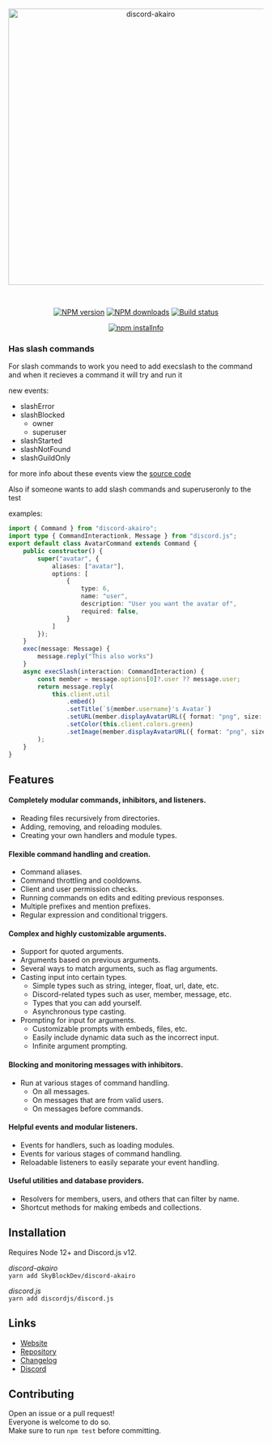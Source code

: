 <div align="center">
  <br />
  <p>
    <a href="https://discord-akairo.github.io"><img src="https://discord-akairo.github.io/static/logo.svg" width="546" alt="discord-akairo" /></a>
  </p>
  <br />
  <p>
    <a href="https://www.npmjs.com/package/discord-akairo"><img src="https://img.shields.io/npm/v/discord-akairo.svg?maxAge=3600" alt="NPM version" /></a>
    <a href="https://www.npmjs.com/package/discord-akairo"><img src="https://img.shields.io/npm/dt/discord-akairo.svg?maxAge=3600" alt="NPM downloads" /></a>
    <a href="https://travis-ci.org/discord-akairo/discord-akairo"><img src="https://travis-ci.org/discord-akairo/discord-akairo.svg" alt="Build status" /></a>
  </p>
  <p>
    <a href="https://nodei.co/npm/discord-akairo/"><img src="https://nodei.co/npm/discord-akairo.png?downloads=true" alt="npm installnfo" /></a>
  </p>
</div>

### Has slash commands

For slash commands to work you need to add execslash to the command and when it recieves a command it will try and run it

new events:
 * slashError
 * slashBlocked
    * owner
    * superuser
 * slashStarted
 * slashNotFound
 * slashGuildOnly

for more info about these events view the [source code](https://github.com/SkyBlockDev/discord-akairo/blob/master/src/struct/commands/CommandHandler.js#L396)

Also if someone wants to add slash commands and superuseronly to the test

examples:
```ts
import { Command } from "discord-akairo";
import type { CommandInteractionk, Message } from "discord.js";
export default class AvatarCommand extends Command {
    public constructor() {
        super("avatar", {
            aliases: ["avatar"],
            options: [
                {
                    type: 6,
                    name: "user",
                    description: "User you want the avatar of",
                    required: false,
                }
            ]
        });
    }
    exec(message: Message) {
        message.reply("This also works")
    }
    async execSlash(interaction: CommandInteraction) {
        const member = message.options[0]?.user ?? message.user;
        return message.reply(
            this.client.util
                .embed()
                .setTitle(`${member.username}'s Avatar`)
                .setURL(member.displayAvatarURL({ format: "png", size: 512, dynamic: true }))
                .setColor(this.client.colors.green)
                .setImage(member.displayAvatarURL({ format: "png", size: 512, dynamic: true }))
        );
    }
}
```

## Features

#### Completely modular commands, inhibitors, and listeners.

  - Reading files recursively from directories.
  - Adding, removing, and reloading modules.
  - Creating your own handlers and module types.

#### Flexible command handling and creation.

  - Command aliases.
  - Command throttling and cooldowns.
  - Client and user permission checks.
  - Running commands on edits and editing previous responses.
  - Multiple prefixes and mention prefixes.
  - Regular expression and conditional triggers.

#### Complex and highly customizable arguments.

  - Support for quoted arguments.
  - Arguments based on previous arguments.
  - Several ways to match arguments, such as flag arguments.
  - Casting input into certain types.
    - Simple types such as string, integer, float, url, date, etc.
    - Discord-related types such as user, member, message, etc.
    - Types that you can add yourself.
    - Asynchronous type casting.
  - Prompting for input for arguments.
    - Customizable prompts with embeds, files, etc.
    - Easily include dynamic data such as the incorrect input.
    - Infinite argument prompting.

#### Blocking and monitoring messages with inhibitors.

  - Run at various stages of command handling.
    - On all messages.
    - On messages that are from valid users.
    - On messages before commands.

#### Helpful events and modular listeners.

  - Events for handlers, such as loading modules.
  - Events for various stages of command handling.
  - Reloadable listeners to easily separate your event handling.

#### Useful utilities and database providers.

  - Resolvers for members, users, and others that can filter by name.
  - Shortcut methods for making embeds and collections.

## Installation

Requires Node 12+ and Discord.js v12.  

*discord-akairo*  
`yarn add SkyBlockDev/discord-akairo`

*discord.js*  
`yarn add discordjs/discord.js`

## Links

- [Website](https://discord-akairo.github.io)
- [Repository](https://github.com/discord-akairo/discord-akairo)  
- [Changelog](https://github.com/discord-akairo/discord-akairo/releases)
- [Discord](https://discord.gg/arTauDY)  

## Contributing

Open an issue or a pull request!  
Everyone is welcome to do so.  
Make sure to run `npm test` before committing.  

